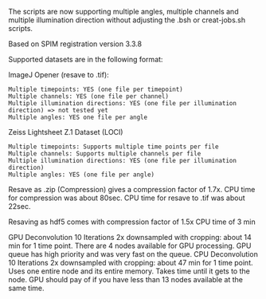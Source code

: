 

The scripts are now supporting multiple angles, multiple channels and multiple illumination direction without adjusting the .bsh or creat-jobs.sh scripts.

Based on SPIM registration version 3.3.8

Supported datasets are in the following format:

ImageJ Opener (resave to .tif):

    Multiple timepoints: YES (one file per timepoint)
    Multiple channels: YES (one file per channel)
    Multiple illumination directions: YES (one file per illumination direction) => not tested yet
    Multiple angles: YES one file per angle

Zeiss Lightsheet Z.1 Dataset (LOCI)

    Multiple timepoints: Supports multiple time points per file
    Multiple channels: Supports multiple channels per file
    Multiple illumination directions: YES (one file per illumination direction)
    Multiple angles: YES (one file per angle)
    
Resave as .zip (Compression) gives a compression factor of 1.7x.
CPU time for compression was about 80sec.
CPU time for resave to .tif was about 22sec.

Resaving as hdf5 comes with compression factor of 1.5x
CPU time of 3 min

GPU Deconvolution 10 Iterations 2x downsampled with cropping: about 14 min for 1 time point.
There are 4 nodes available for GPU processing. GPU queue has high priority and was very fast on the queue.
CPU Deconvolution 10 Iterations 2x downsampled with cropping: about 47 min for 1 time point.
Uses one entire node and its entire memory. Takes time until it gets to the node. GPU should pay of if you have less than 13 nodes available at the same time. 
